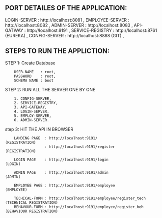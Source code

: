PORT DETAILES OF THE APPLICATION:
---------------------------------

LOGIN-SERVER     : http://localhost:8081 ,
EMPLOYEE-SERVER  : http://localhost:8082 ,
ADMIN-SERVER     : http://localhost:8083 ,
API-GATWAY       : http://localhost:9191 ,
SERVICE-REGISTRY : http://localhost:8761    (EUREKA) ,
CONFIG-SERVER    : http://localhost:8888    (GIT) ,


STEPS TO RUN THE APPLICTION:
----------------------------

STEP 1: Create Database

        USER-NAME   : root,
        PASSWORD    : root,
        SCHEMA NAME : boot


STEP 2: RUN ALL THE SERVER ONE BY ONE 

        1. CONFIG-SERVER,
        2. SERVICE-REGISTRY,
        3. API-GATEWAY,
        4. LOGIN-SERVER,
        5. EMPLOY-SERVER,
        6. ADMIN-SERVER.

step 3: HIT THE API IN BROWSER

        LANDING PAGE  : http://localhost:9191/                          (REGISTRATION)
                      : http://localhost:9191/register                  (REGISTRATION)

        LOGIN PAGE    : http://localhost:9191/login                     (LOGIN)

        ADMIN PAGE    : http://localhost:9191/admin                     (ADMIN)

        EMPLOYEE PAGE : http://localhost:9191/employee                  (EMPLOYEE)

        TECHICAL-FORM : http://localhost:9191/employee/register_tech    (TECHNICAL REGISTRATION)
        BEHAVOUR-FORM : http://localhost:9191/employee/register_beh     (BEHAVIOUR REGISTRATION)


